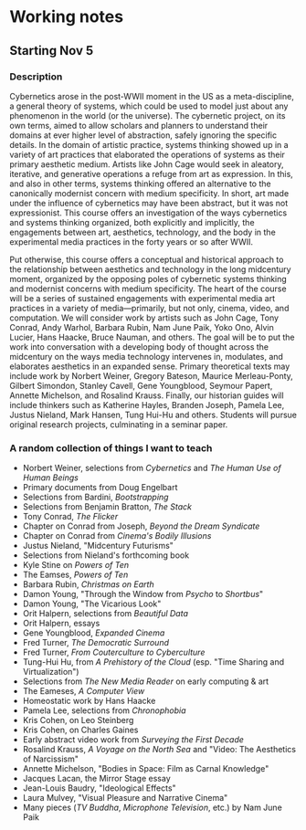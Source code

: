 # Working notes
## Starting Nov 5

### Description
Cybernetics arose in the post-WWII moment in the US as a meta-discipline, a general theory of systems, which could be used to model just about any phenomenon in the world (or the universe). The cybernetic project, on its own terms, aimed to allow scholars and planners to understand their domains at ever higher level of abstraction, safely ignoring the specific details. In the domain of artistic practice, systems thinking showed up in a variety of art practices that elaborated the operations of systems as their primary aesthetic medium. Artists like John Cage would seek in aleatory, iterative, and generative operations a refuge from art as expression. In this, and also in other terms, systems thinking offered an alternative to the canonically modernist concern with medium specificity. In short, art made under the influence of cybernetics may have been abstract, but it was not expressionist. This course offers an investigation of the ways cybernetics and systems thinking organized, both explicitly and implicitly, the engagements between art, aesthetics, technology, and the body in the experimental media practices in the forty years or so after WWII.

Put otherwise, this course offers a conceptual and historical approach to the relationship between aesthetics and technology in the long midcentury moment, organized by the opposing poles of cybernetic systems thinking and modernist concerns with medium specificity. The heart of the course will be a series of sustained engagements with experimental media art practices in a variety of media—primarily, but not only, cinema, video, and computation. We will consider work by artists such as John Cage, Tony Conrad, Andy Warhol, Barbara Rubin, Nam June Paik, Yoko Ono, Alvin Lucier, Hans Haacke, Bruce Nauman, and others. The goal will be to put the work into conversation with a developing body of thought across the midcentury on the ways media technology intervenes in, modulates, and elaborates aesthetics in an expanded sense. Primary theoretical texts may include work by Norbert Weiner, Gregory Bateson, Maurice Merleau-Ponty, Gilbert Simondon, Stanley Cavell, Gene Youngblood, Seymour Papert, Annette Michelson, and Rosalind Krauss. Finally, our historian guides will include thinkers such as Katherine Hayles, Branden Joseph, Pamela Lee, Justus Nieland, Mark Hansen, Tung Hui-Hu and others. Students will pursue original research projects, culminating in a seminar paper.

### A random collection of things I want to teach
* Norbert Weiner, selections from _Cybernetics_ and _The Human Use of Human Beings_
* Primary documents from Doug Engelbart
* Selections from Bardini, _Bootstrapping_
* Selections from Benjamin Bratton, _The Stack_
* Tony Conrad, _The Flicker_
* Chapter on Conrad from Joseph, _Beyond the Dream Syndicate_
* Chapter on Conrad from _Cinema's Bodily Illusions_
* Justus Nieland, "Midcentury Futurisms"
* Selections from Nieland's forthcoming book
* Kyle Stine on _Powers of Ten_
* The Eamses, _Powers of Ten_
* Barbara Rubin, _Christmas on Earth_
* Damon Young, "Through the Window from _Psycho_ to _Shortbus_"
* Damon Young, "The Vicarious Look"
* Orit Halpern, selections from _Beautiful Data_
* Orit Halpern, essays
* Gene Youngblood, _Expanded Cinema_
* Fred Turner, _The Democratic Surround_
* Fred Turner, _From Couterculture to Cyberculture_
* Tung-Hui Hu, from _A Prehistory of the Cloud_ (esp. "Time Sharing and Virtualization")
* Selections from _The New Media Reader_ on early computing & art
* The Eameses, _A Computer View_
* Homeostatic work by Hans Haacke
* Pamela Lee, selections from _Chronophobia_
* Kris Cohen, on Leo Steinberg
* Kris Cohen, on Charles Gaines
* Early abstract video work from _Surveying the First Decade_
* Rosalind Krauss, _A Voyage on the North Sea_ and "Video: The Aesthetics of Narcissism"
* Annette Michelson, "Bodies in Space: Film as Carnal Knowledge"
* Jacques Lacan, the Mirror Stage essay
* Jean-Louis Baudry, "Ideological Effects"
* Laura Mulvey, "Visual Pleasure and Narrative Cinema"
* Many pieces (_TV Buddha_, _Microphone Television_, etc.) by Nam June Paik









